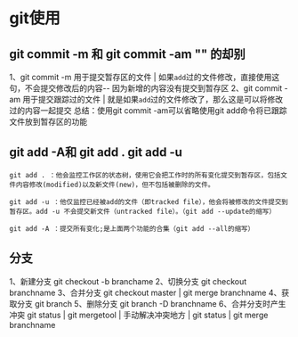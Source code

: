 # git使用

## git commit -m 和 git commit -am "" 的却别
1、git commit -m 用于提交暂存区的文件    | 如果`add`过的文件修改，直接使用这句，不会提交修改后的内容-- 因为新增的内容没有提交到暂存区
2、git commit -am 用于提交跟踪过的文件  | 就是如果`add`过的文件修改了，那么这是可以将修改过的内容一起提交
总结：使用git commit -am可以省略使用git add命令将已跟踪文件放到暂存区的功能


## git add -A和 git add .   git add -u
    git add . ：他会监控工作区的状态树，使用它会把工作时的所有变化提交到暂存区，包括文件内容修改(modified)以及新文件(new)，但不包括被删除的文件。

    git add -u ：他仅监控已经被add的文件（即tracked file），他会将被修改的文件提交到暂存区。add -u 不会提交新文件（untracked file）。（git add --update的缩写）

    git add -A ：提交所有变化;是上面两个功能的合集（git add --all的缩写）

## 分支
1、新建分支
    git checkout -b branchame
2、切换分支
    git checkout branchname
3、合并分支
    git checkout master  |  git merge branchname
4、获取分支
    git branch
5、删除分支
    git branch -D branchname
6、合并分支时产生冲突
    git status  |  git mergetool  |  手动解决冲突地方  |  git status  |  git merge branchname